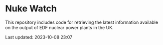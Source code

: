 # Nuke Watch

This repository includes code for retrieving the latest information available on the output of EDF nuclear power plants in the UK.

Last updated: 2023-10-08 23:07